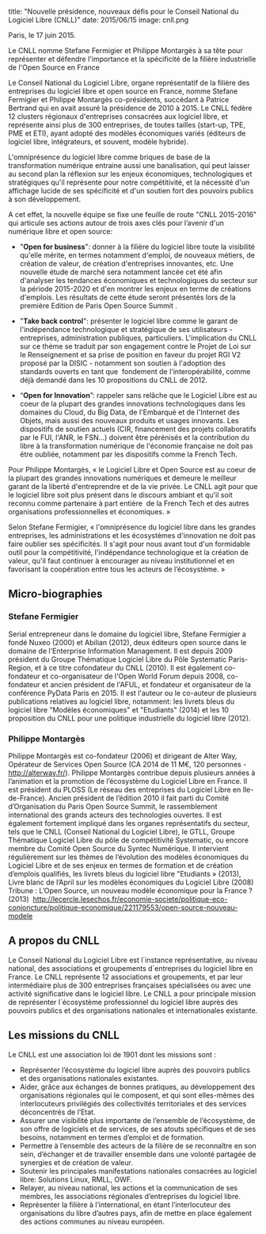 title: "Nouvelle présidence, nouveaux défis pour le Conseil National du Logiciel Libre (CNLL)"
date: 2015/06/15
image: cnll.png

Paris, le 17 juin 2015.

Le CNLL nomme Stefane Fermigier et Philippe Montargès à sa tête pour représenter et défendre l'importance et la spécificité de la filière industrielle de l'Open Source en France

Le Conseil National du Logiciel Libre, organe représentatif de la filière des entreprises du logiciel libre et open source en France, nomme Stefane Fermigier et Philippe Montargès co-présidents, succédant à Patrice Bertrand qui en avait assuré la présidence de 2010 à 2015. Le CNLL fédère 12 clusters régionaux d'entreprises consacrées aux logiciel libre, et représente ainsi plus de 300 entreprises, de toutes tailles (start-up, TPE, PME et ETI), ayant adopté des modèles économiques variés (éditeurs de logiciel libre, intégrateurs, et souvent, modèle hybride).

L'omniprésence du logiciel libre comme briques de base de la transformation numérique entraine aussi une banalisation, qui peut laisser au second plan la réflexion sur les enjeux économiques, technologiques et stratégiques qu'il représente pour notre compétitivité, et la nécessité d'un affichage lucide de ses spécificité et d'un soutien fort des pouvoirs publics à son développement.


A cet effet, la nouvelle équipe se fixe une feuille de route "CNLL 2015-2016" qui articule ses actions autour de trois axes clés pour l’avenir d'un numérique libre et open source: 

- "**Open for business**": donner à la filière du logiciel libre toute la visibilité qu'elle mérite, en termes notamment d'emploi, de nouveaux métiers, de création de valeur, de création d'entreprises innovantes, etc. Une nouvelle étude de marché sera notamment lancée cet été afin d'analyser les tendances économiques et technologiques du secteur sur la période 2015-2020 et d'en montrer les enjeux en terme de créations d'emplois. Les résultats de cette étude seront présentés lors de la première Edition de Paris Open Source Summit .

- "**Take back control**": présenter le logiciel libre comme le garant de l'indépendance technologique et stratégique de ses utilisateurs - entreprises, administration publiques, particuliers. L'implication du CNLL sur ce thème se traduit  par son engagement contre le Projet de Loi sur le Renseignement et sa prise de position en faveur du projet RGI V2 proposé par la DISIC - notamment son soutien à l'adoption des standards ouverts en tant que  fondement de l'interopérabilité, comme déjà demandé dans les 10 propositions du CNLL de 2012.

- “**Open for Innovation**”: rappeler sans relâche que le Logiciel Libre est au coeur de la plupart des grandes innovations technologiques dans les domaines du Cloud, du Big Data, de l'Embarqué et de l'Internet des Objets, mais aussi des nouveaux produits et usages innovants. Les dispositifs de soutien actuels (CIR, financement des projets collaboratifs par le FUI, l'ANR, le FSN...) doivent être pérénisés et la contribution du libre à la transformation numérique de l'économie française ne doit pas être oubliée, notamment par les dispositifs comme la French Tech.

Pour Philippe Montargès, « le Logiciel Libre et Open Source est au coeur de la plupart des grandes innovations numériques et demeure le meilleur garant de la liberté d'entreprendre et de la vie privée. Le CNLL agit pour que le logiciel libre soit plus présent dans le discours ambiant et qu'il soit reconnu comme partenaire à part entière  de la French Tech et des autres organisations professionnelles et économiques. »

Selon Stefane Fermigier, « l'omniprésence du logiciel libre dans les grandes entreprises, les administrations et les écosystèmes d'innovation ne doit pas faire oublier ses spécificités. Il s'agit pour nous avant tout d'un formidable outil pour la compétitivité, l'indépendance technologique et la création de valeur, qu'il faut continuer à encourager au niveau institutionnel et en favorisant la coopération entre tous les acteurs de l’écosystème. »


## Micro-biographies

### Stefane Fermigier

Serial entrepreneur dans le domaine du logiciel libre, Stefane Fermigier a fondé Nuxeo (2000) et Abilian (2012), deux éditeurs open source dans le domaine de l'Enterprise Information Management. Il est depuis 2009 président du Groupe Thématique Logiciel Libre du Pôle Systematic Paris-Region, et à ce titre cofondateur du CNLL (2010). Il est également co-fondateur et co-organisateur de l'Open World Forum depuis 2008, co-fondateur et ancien président de l'AFUL, et fondateur et organisateur de la conférence PyData Paris en 2015. Il est l'auteur ou le co-auteur de plusieurs publications relatives au logiciel libre, notamment: les livrets bleus du logiciel libre "Modèles économiques" et "Etudiants" (2014) et les 10 proposition du CNLL pour une politique industrielle du logiciel libre (2012).


### Philippe Montargès

Philippe Montargès est co-fondateur (2006) et dirigeant de Alter Way, Opérateur de Services Open Source (CA 2014 de 11 M€, 120 personnes - http://alterway.fr/).
Philippe Montargès contribue depuis plusieurs années à l’animation et la promotion de l’écosystème du Logiciel Libre en France. Il est président du PLOSS (Le réseau des entreprises du Logiciel Libre en Ile-de-France). Ancien président de l’édition 2010 il fait parti du Comité d’Organisation du Paris Open Source Summit, le rassemblement international des grands acteurs des technologies ouvertes. Il est également fortement impliqué dans les organes représentatifs du secteur, tels que le CNLL (Conseil National du Logiciel Libre), le GTLL, Groupe Thématique Logiciel Libre du pôle de compétitivité Systematic, ou encore membre du Comité Open Source du Syntec Numérique. Il intervient régulièrement sur les thèmes de l’évolution des modèles économiques du Logiciel Libre et de ses enjeux en termes de formation et de création d’emplois qualifiés, les livrets bleus du logiciel libre "Etudiants » (2013), Livre blanc de l’April sur les modèles économiques du Logiciel Libre (2008)  Tribune : L’Open Source, un nouveau modèle économique pour la France ? (2013)  http://lecercle.lesechos.fr/economie-societe/politique-eco-conjoncture/politique-economique/221179553/open-source-nouveau-modele


## A propos du CNLL

Le Conseil National du Logiciel Libre est l´instance représentative, au niveau national, des associations et groupements d´entreprises du logiciel libre en France. Le CNLL représente 12 associations et groupements, et par leur intermédiaire plus de 300 entreprises françaises spécialisées ou avec une activité significative dans le logiciel libre. Le CNLL a pour principale mission de représenter l´écosystème professionnel du logiciel libre auprès des pouvoirs publics et des organisations nationales et internationales existante. 

## Les missions du CNLL

Le CNLL est une association loi de 1901 dont les missions sont :

- Représenter l’écosystème du logiciel libre auprès des pouvoirs publics et des organisations nationales existantes.
- Aider, grâce aux échanges de bonnes pratiques, au développement des organisations régionales qui le composent, et qui sont elles-mêmes des interlocuteurs privilégiés des collectivités territoriales et des services déconcentrés de l’Etat.
- Assurer une visibilité plus importante de l’ensemble de l’écosystème, de son offre de logiciels et de services, de ses atouts spécifiques et de ses besoins, notamment en termes d’emploi et de formation.
- Permettre à l’ensemble des acteurs de la filière de se reconnaître en son sein, d’échanger et de travailler ensemble dans une volonté partagée de synergies et de création de valeur.
- Soutenir les principales manifestations nationales consacrées au logiciel libre: Solutions Linux, RMLL, OWF.
- Relayer, au niveau national, les actions et la communication de ses membres, les associations régionales d’entreprises du logiciel libre.
- Représenter la filière à l’international, en étant l’interlocuteur des organisations du libre d’autres pays, afin de mettre en place également des actions communes au niveau européen.
